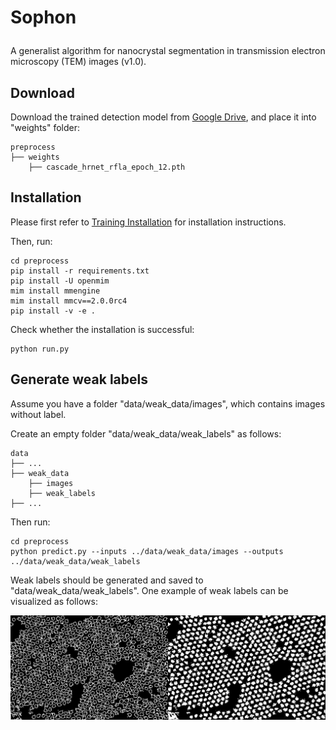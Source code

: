 # <p>  <b>Sophon </b> </p>

A generalist algorithm for nanocrystal segmentation in transmission electron microscopy (TEM) images (v1.0).

## Download

Download the trained detection model from [Google Drive](), and place it into "weights" folder:

```
preprocess
├── weights
    ├── cascade_hrnet_rfla_epoch_12.pth
```

## Installation

Please first refer to [Training Installation](train/README.md) for installation instructions.

Then, run:

```
cd preprocess
pip install -r requirements.txt
pip install -U openmim
mim install mmengine
mim install mmcv==2.0.0rc4
pip install -v -e .
```

Check whether the installation is successful:

```
python run.py
```

## Generate weak labels

Assume you have a folder "data/weak_data/images", which contains images without label.

Create an empty folder "data/weak_data/weak_labels" as follows:

```
data
├── ...
├── weak_data
    ├── images
    ├── weak_labels
├── ...
```

Then run:

```
cd preprocess
python predict.py --inputs ../data/weak_data/images --outputs ../data/weak_data/weak_labels
```

Weak labels should be generated and saved to "data/weak_data/weak_labels". One example of weak labels can be visualized as follows:

![Weakly training label](../data/weak_data_examples/weak_labels/1-0001.png)